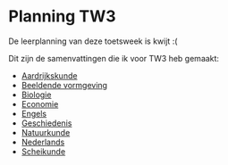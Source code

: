 # Planning TW3

De leerplanning van deze toetsweek is kwijt :(

Dit zijn de samenvattingen die ik voor TW3 heb gemaakt:

- [Aardrijkskunde](Aardrijkskunde)
- [Beeldende vormgeving](Beeldende%20vormgeving)
- [Biologie](Biologie)
- [Economie](Economie)
- [Engels](Engels)
- [Geschiedenis](Geschiedenis)
- [Natuurkunde](Natuurkunde)
- [Nederlands](Nederlands)
- [Scheikunde](Scheikunde)
